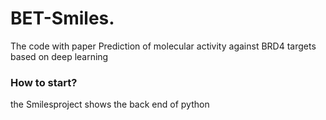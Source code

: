 # BET-Smiles.
The code with paper Prediction of molecular activity against BRD4 targets based on deep learning
### How to start?
the Smilesproject shows the back end of python

